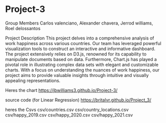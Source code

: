 # Project-3
Group Members
Carlos valenciano, Alexander chavera, Jerrod williams, Roel delossantos 

Project Description
This project delves into a comprehensive analysis of work happiness across various countries. Our team has leveraged powerful visualization tools to construct an interactive and informative dashboard. The project extensively relies on D3.js, renowned for its capability to manipulate documents based on data. Furthermore, Chart.js has played a pivotal role in illustrating complex data sets with elegant and customizable charts. With a focus on understanding the nuances of work happiness, our project aims to provide valuable insights through intuitive and visually appealing representations.

Heres the chart
https://jbwilliams3.github.io/Project-3/

source code (for Linear Regression)
https://britalvr.github.io/Project_3/

heres the Csvs
csv/countries.csv csv/country_locations.csv csv/happy_2019.csv csv/happy_2020.csv csv/happy_2021.csv
